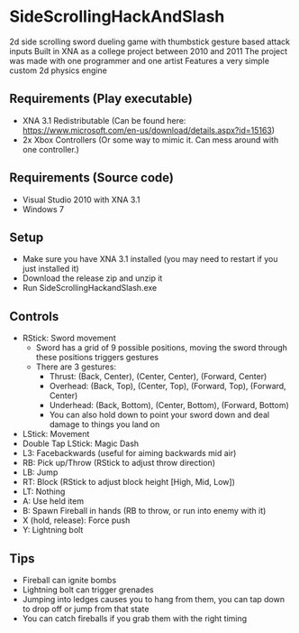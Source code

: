 # SideScrollingHackAndSlash

2d side scrolling sword dueling game with thumbstick gesture based attack inputs
Built in XNA as a college project between 2010 and 2011
The project was made with one programmer and one artist
Features a very simple custom 2d physics engine

## Requirements (Play executable)

- XNA 3.1 Redistributable (Can be found here: https://www.microsoft.com/en-us/download/details.aspx?id=15163)
- 2x Xbox Controllers (Or some way to mimic it. Can mess around with one controller.)

## Requirements (Source code)

- Visual Studio 2010 with XNA 3.1
- Windows 7

## Setup

- Make sure you have XNA 3.1 installed (you may need to restart if you just installed it)
- Download the release zip and unzip it
- Run SideScrollingHackandSlash.exe

## Controls

- RStick: Sword movement
  - Sword has a grid of 9 possible positions, moving the sword through these positions triggers gestures
  - There are 3 gestures:
    - Thrust: (Back, Center), (Center, Center), (Forward, Center)
    - Overhead: (Back, Top), (Center, Top), (Forward, Top), (Forward, Center)
    - Underhead: (Back, Bottom), (Center, Bottom), (Forward, Bottom)
    - You can also hold down to point your sword down and deal damage to things you land on
- LStick: Movement
- Double Tap LStick: Magic Dash
- L3: Facebackwards (useful for aiming backwards mid air)
- RB: Pick up/Throw (RStick to adjust throw direction)
- LB: Jump
- RT: Block (RStick to adjust block height [High, Mid, Low])
- LT: Nothing
- A: Use held item
- B: Spawn Fireball in hands (RB to throw, or run into enemy with it)
- X (hold, release): Force push
- Y: Lightning bolt

## Tips

- Fireball can ignite bombs
- Lightning bolt can trigger grenades
- Jumping into ledges causes you to hang from them, you can tap down to drop off or jump from that state
- You can catch fireballs if you grab them with the right timing
